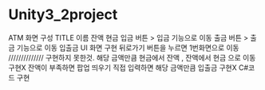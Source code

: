 # Unity3_2project
ATM 화면 구성
TITLE 
이름
잔액
현금
입금 버튼 > 입금 기능으로 이동
출금 버튼 > 출금 기능으로 이동
입출금 UI 화면 구현
뒤로가기 버튼을 누르면 1번화면으로 이동
//////////////
구현하지 못한것.
해당 금액만큼 현금에서 잔액 , 잔액에서 현금 으로 이동 구현X
잔액이 부족하면 팝업 띄우기
직접 입력하면 해당 금액만큼 입출금 구현X 
C#코드 구현
